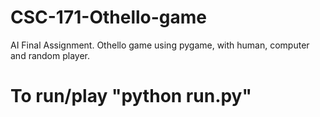 # CSC-171-Othello-game
AI Final Assignment. Othello game using pygame, with human, computer and random player.
# To run/play "python run.py"
